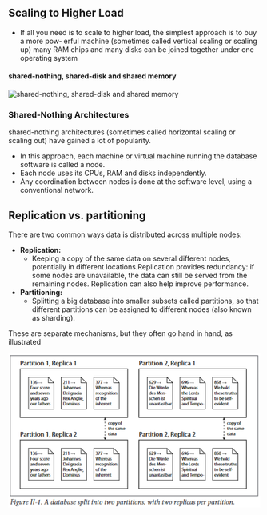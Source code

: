 ## Scaling to Higher Load
* If all you need is to scale to higher load, the simplest approach is to buy a more pow‐
erful  machine  (sometimes  called  vertical  scaling  or  scaling  up)
many RAM chips and many disks can be joined together under one operating system
#### shared-nothing, shared-disk and shared memory
![shared-nothing, shared-disk and shared memory](./media/taxonomy_of_parallel_architecture.png)
### Shared-Nothing Architectures
shared-nothing  architectures (sometimes  called  horizontal  scaling  or
scaling out) have gained a lot of popularity.
* In this approach, each machine or virtual machine  running  the  database  software  is  called  a  node.
* Each  node  uses  its  CPUs, RAM and disks independently.
* Any coordination between nodes is done at the software level, using a conventional network.
## Replication vs. partitioning
There are two common ways data is distributed across multiple nodes:
*   **Replication:**
    -   Keeping a copy of the same data on several different nodes, potentially in different  locations.Replication  provides  redundancy:  if  some  nodes  are  unavailable, the  data  can  still  be  served  from  the  remaining  nodes.  Replication  can  also  help improve performance.
*   **Partitioning:**
    -   Splitting  a  big  database  into  smaller  subsets  called  partitions,  so  that  different partitions  can  be  assigned  to  different  nodes  (also  known  as  sharding).
    
These  are  separate  mechanisms,  but  they  often  go  hand  in  hand,  as  illustrated

![asd](./media/sharding_with_replica.png)   
